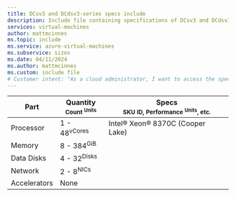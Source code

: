 ```yaml
---
title: DCsv3 and DCdsv3-series specs include
description: Include file containing specifications of DCsv3 and DCdsv3-series VM sizes.
services: virtual-machines
author: mattmcinnes
ms.topic: include
ms.service: azure-virtual-machines
ms.subservice: sizes
ms.date: 04/11/2024
ms.author: mattmcinnes
ms.custom: include file
# Customer intent: "As a cloud administrator, I want to access the specifications of DCsv3 and DCdsv3-series VM sizes, so that I can make informed decisions about resource allocation based on performance requirements."
---
```


| Part | Quantity <br><sup>Count <sup>Units | Specs <br><sup>SKU ID, Performance <sup>Units</sup>, etc.  |
|---|---|---|
| Processor        | 1 - 48<sup>vCores    | Intel® Xeon® 8370C (Cooper Lake)            |
| Memory           | 8 - 384<sup>GiB      |                                                 |
| Data Disks       | 4 - 32<sup>Disks     |             |
| Network          | 2 - 8<sup>NICs       |                            |
| Accelerators     | None                 |                                                 |